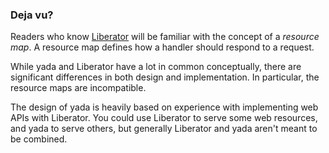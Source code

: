 ### Deja vu?

Readers who know [Liberator](http://clojure-liberator.github.io) will be
familiar with the concept of a _resource map_. A resource map defines how
a handler should respond to a request.

While yada and Liberator have a lot in common conceptually, there are
significant differences in both design and implementation. In
particular, the resource maps are incompatible.

The design of yada is heavily based on experience with implementing web
APIs with Liberator. You could use Liberator to serve some web
resources, and yada to serve others, but generally Liberator and yada
aren't meant to be combined.
